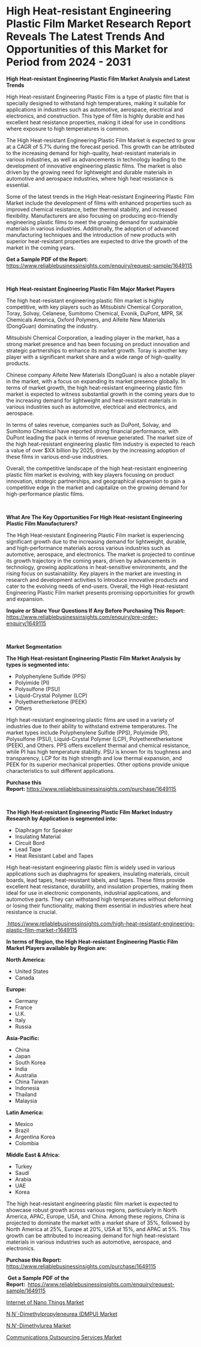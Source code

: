 <p><h1>High Heat-resistant Engineering Plastic Film Market Research Report Reveals The Latest Trends And Opportunities of this Market for Period from 2024 - 2031</h1></p><p><strong>High Heat-resistant Engineering Plastic Film Market Analysis and Latest Trends</strong></p>
<p><p>High Heat-resistant Engineering Plastic Film is a type of plastic film that is specially designed to withstand high temperatures, making it suitable for applications in industries such as automotive, aerospace, electrical and electronics, and construction. This type of film is highly durable and has excellent heat resistance properties, making it ideal for use in conditions where exposure to high temperatures is common.</p><p>The High Heat-resistant Engineering Plastic Film Market is expected to grow at a CAGR of 5.7% during the forecast period. This growth can be attributed to the increasing demand for high-quality, heat-resistant materials in various industries, as well as advancements in technology leading to the development of innovative engineering plastic films. The market is also driven by the growing need for lightweight and durable materials in automotive and aerospace industries, where high heat resistance is essential.</p><p>Some of the latest trends in the High Heat-resistant Engineering Plastic Film Market include the development of films with enhanced properties such as improved chemical resistance, better thermal stability, and increased flexibility. Manufacturers are also focusing on producing eco-friendly engineering plastic films to meet the growing demand for sustainable materials in various industries. Additionally, the adoption of advanced manufacturing techniques and the introduction of new products with superior heat-resistant properties are expected to drive the growth of the market in the coming years.</p></p>
<p><strong>Get a Sample PDF of the Report:&nbsp;</strong> <a href="https://www.reliablebusinessinsights.com/enquiry/request-sample/1649115">https://www.reliablebusinessinsights.com/enquiry/request-sample/1649115</a></p>
<p>&nbsp;</p>
<p><strong>High Heat-resistant Engineering Plastic Film Major Market Players</strong></p>
<p><p>The high heat-resistant engineering plastic film market is highly competitive, with key players such as Mitsubishi Chemical Corporation, Toray, Solvay, Celanese, Sumitomo Chemical, Evonik, DuPont, MPR, SK Chemicals America, Oxford Polymers, and Aifeite New Materials (DongGuan) dominating the industry.</p><p>Mitsubishi Chemical Corporation, a leading player in the market, has a strong market presence and has been focusing on product innovation and strategic partnerships to enhance its market growth. Toray is another key player with a significant market share and a wide range of high-quality products.</p><p>Chinese company Aifeite New Materials (DongGuan) is also a notable player in the market, with a focus on expanding its market presence globally. In terms of market growth, the high heat-resistant engineering plastic film market is expected to witness substantial growth in the coming years due to the increasing demand for lightweight and heat-resistant materials in various industries such as automotive, electrical and electronics, and aerospace.</p><p>In terms of sales revenue, companies such as DuPont, Solvay, and Sumitomo Chemical have reported strong financial performance, with DuPont leading the pack in terms of revenue generated. The market size of the high heat-resistant engineering plastic film industry is expected to reach a value of over $XX billion by 2025, driven by the increasing adoption of these films in various end-use industries.</p><p>Overall, the competitive landscape of the high heat-resistant engineering plastic film market is evolving, with key players focusing on product innovation, strategic partnerships, and geographical expansion to gain a competitive edge in the market and capitalize on the growing demand for high-performance plastic films.</p></p>
<p>&nbsp;</p>
<p><strong>What Are The Key Opportunities For High Heat-resistant Engineering Plastic Film Manufacturers?</strong></p>
<p><p>The High Heat-resistant Engineering Plastic Film market is experiencing significant growth due to the increasing demand for lightweight, durable, and high-performance materials across various industries such as automotive, aerospace, and electronics. The market is projected to continue its growth trajectory in the coming years, driven by advancements in technology, growing applications in heat-sensitive environments, and the rising focus on sustainability. Key players in the market are investing in research and development activities to introduce innovative products and cater to the evolving needs of end-users. Overall, the High Heat-resistant Engineering Plastic Film market presents promising opportunities for growth and expansion.</p></p>
<p><strong>Inquire or Share Your Questions If Any Before Purchasing This Report:</strong> <a href="https://www.reliablebusinessinsights.com/enquiry/pre-order-enquiry/1649115">https://www.reliablebusinessinsights.com/enquiry/pre-order-enquiry/1649115</a></p>
<p>&nbsp;</p>
<p><strong>Market Segmentation</strong></p>
<p><strong>The High Heat-resistant Engineering Plastic Film Market Analysis by types is segmented into:</strong></p>
<p><ul><li>Polyphenylene Sulfide (PPS)</li><li>Polyimide (PI)</li><li>Polysulfone (PSU)</li><li>Liquid-Crystal Polymer (LCP)</li><li>Polyetheretherketone (PEEK)</li><li>Others</li></ul></p>
<p><p>High heat-resistant engineering plastic films are used in a variety of industries due to their ability to withstand extreme temperatures. The market types include Polyphenylene Sulfide (PPS), Polyimide (PI), Polysulfone (PSU), Liquid-Crystal Polymer (LCP), Polyetheretherketone (PEEK), and Others. PPS offers excellent thermal and chemical resistance, while PI has high temperature stability. PSU is known for its toughness and transparency, LCP for its high strength and low thermal expansion, and PEEK for its superior mechanical properties. Other options provide unique characteristics to suit different applications.</p></p>
<p><strong>Purchase this Report:&nbsp;</strong><a href="https://www.reliablebusinessinsights.com/purchase/1649115">https://www.reliablebusinessinsights.com/purchase/1649115</a></p>
<p>&nbsp;</p>
<p><strong>The High Heat-resistant Engineering Plastic Film Market Industry Research by Application is segmented into:</strong></p>
<p><ul><li>Diaphragm for Speaker</li><li>Insulating Material</li><li>Circuit Bord</li><li>Lead Tape</li><li>Heat Resistant Label and Tapes</li></ul></p>
<p><p>High heat-resistant engineering plastic film is widely used in various applications such as diaphragms for speakers, insulating materials, circuit boards, lead tapes, heat-resistant labels, and tapes. These films provide excellent heat resistance, durability, and insulation properties, making them ideal for use in electronic components, industrial applications, and automotive parts. They can withstand high temperatures without deforming or losing their functionality, making them essential in industries where heat resistance is crucial.</p></p>
<p><a href="https://www.reliablebusinessinsights.com/high-heat-resistant-engineering-plastic-film-market-r1649115">&nbsp;https://www.reliablebusinessinsights.com/high-heat-resistant-engineering-plastic-film-market-r1649115</a></p>
<p><strong>In terms of Region, the High Heat-resistant Engineering Plastic Film Market Players available by Region are:</strong></p>
<p>
    <p> <strong> North America: </strong>
        <ul>
            <li>United States</li>
            <li>Canada</li>
        </ul>
        </p> 
    <p> <strong> Europe: </strong>
        <ul>
            <li>Germany</li>
            <li>France</li>
            <li>U.K.</li>
            <li>Italy</li>
            <li>Russia</li>
        </ul>
        </p> 
    <p> <strong> Asia-Pacific: </strong>
        <ul>
            <li>China</li>
            <li>Japan</li>
            <li>South Korea</li>
            <li>India</li>
            <li>Australia</li>
            <li>China Taiwan</li>
            <li>Indonesia</li>
            <li>Thailand</li>
            <li>Malaysia</li>
        </ul>
        </p> 
    <p> <strong> Latin America: </strong>
        <ul>
            <li>Mexico</li>
            <li>Brazil</li>
            <li>Argentina Korea</li>
            <li>Colombia</li>
        </ul>
        </p> 
    <p> <strong> Middle East & Africa: </strong>
        <ul>
            <li>Turkey</li>
            <li>Saudi</li>
            <li>Arabia</li>
            <li>UAE</li>
            <li>Korea</li>
        </ul>
    </p>
    </p>
<p><p>The high heat-resistant engineering plastic film market is expected to showcase robust growth across various regions, particularly in North America, APAC, Europe, USA, and China. Among these regions, China is projected to dominate the market with a market share of 35%, followed by North America at 25%, Europe at 20%, USA at 15%, and APAC at 5%. This growth can be attributed to increasing demand for high heat-resistant materials in various industries such as automotive, aerospace, and electronics.</p></p>
<p><strong>Purchase this Report: </strong><a href="https://www.reliablebusinessinsights.com/purchase/1649115">https://www.reliablebusinessinsights.com/purchase/1649115</a></p>
<p>&nbsp;<strong>Get a Sample PDF of the Report:&nbsp;&nbsp;</strong><a href="https://www.reliablebusinessinsights.com/enquiry/request-sample/1649115">https://www.reliablebusinessinsights.com/enquiry/request-sample/1649115</a></p>
<p><strong></strong></p>
<p><p><a href="https://medium.com/@samantha.welch56767/internet-of-nano-things-market-share-market-analysis-growth-trends-forecasts-for-period-from-01c8a6667333">Internet of Nano Things Market</a></p><p><a href="https://github.com/DelaneyWill28/Market-Research-Report-List-1/blob/main/nn-dimethylpropyleneurea-dmpu-market.md">N,N´-Dimethylpropyleneurea (DMPU) Market</a></p><p><a href="https://github.com/gordonLyman1905/Market-Research-Report-List-1/blob/main/nn-dimethylurea-market.md">N,N′-Dimethylurea Market</a></p><p><a href="https://medium.com/@liam.mcgrath5645/communications-outsourcing-services-market-trends-and-analysis-opportunities-and-challenges-for-dc52fe8797db">Communications Outsourcing Services Market</a></p></p>